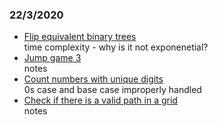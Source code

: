 ### 22/3/2020
- [Flip equivalent binary trees](https://leetcode.com/problems/flip-equivalent-binary-trees/)  
   time complexity - why is it not exponenetial?
- [Jump game 3](https://leetcode.com/problems/jump-game-iii/)  
   notes
- [Count numbers with unique digits](https://leetcode.com/problems/count-numbers-with-unique-digits/)  
   0s case and base case improperly handled
- [Check if there is a valid path in a grid](https://leetcode.com/problems/check-if-there-is-a-valid-path-in-a-grid/)  
   notes
